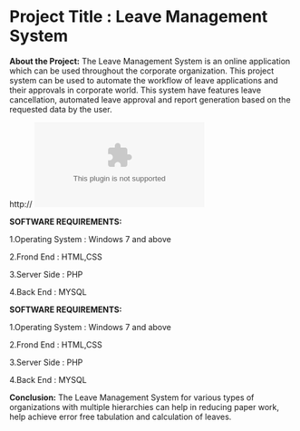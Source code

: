 # Project Title  : Leave Management System 
**About the Project:** The Leave Management System is an online application which can be used throughout the corporate organization. This project system can be used to automate the workflow of leave applications and their approvals in corporate world. This  system have features leave cancellation, automated leave approval and report generation based on the requested data by the user.

http://
![](https://github.com/nrtejaswini/Leave-Management-System-Project/blob/main/pimages.docx)

**SOFTWARE REQUIREMENTS:**

1.Operating System	: 	Windows 7 and above

2.Frond End	: 	HTML,CSS

3.Server Side	: 	PHP

4.Back End	: 	MYSQL

**SOFTWARE REQUIREMENTS:**

1.Operating System	: 	Windows 7 and above

2.Frond End	: 	HTML,CSS

3.Server Side	: 	PHP

4.Back End	: 	MYSQL

**Conclusion:**
The Leave Management System for various types of organizations with multiple hierarchies can help in reducing paper work, help achieve error free tabulation and calculation of leaves.
